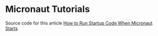 # Micronaut Tutorials
Source code for this article [How to Run Startup Code When Micronaut Starts](https://mkyong.com/micronaut/how-to-run-startup-code-when-micronaut-starts/)